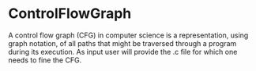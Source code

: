 # ControlFlowGraph

A control flow graph (CFG) in computer science is a representation, using graph notation, of all paths that might be traversed through a program during its execution.
As input user will provide the .c file for which one needs to fine the CFG.
